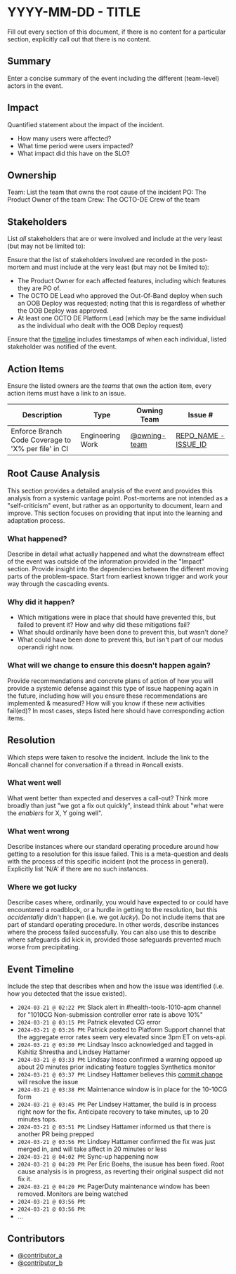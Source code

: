 # YYYY-MM-DD - TITLE

Fill out every section of this document, if there is no content for a particular section, explicitly call out that there is no content.

## Summary

Enter a concise summary of the event including the different (team-level) actors in the event.

## Impact

Quantified statement about the impact of the incident.

- How many users were affected?
- What time period were users impacted?
- What impact did this have on the SLO?

## Ownership

Team: List the team that owns the root cause of the incident
PO: The Product Owner of the team
Crew: The OCTO-DE Crew of the team

## Stakeholders

List _all_ stakeholders that are or were involved and include at the very least (but may not be limited to):

Ensure that the list of stakeholders involved are recorded in the post-mortem and must include at the very least (but may not be limited to):

- The Product Owner for each affected features, including which features they are PO of.
- The OCTO DE Lead who approved the Out-Of-Band deploy when such an OOB Deploy was requested; noting that this is regardless of whether the OOB Deploy was approved.
- At least one OCTO DE Platform Lead (which may be the same individual as the individual who dealt with the OOB Deploy request)

Ensure that the [timeline](#event-timeline) includes timestamps of when each individual, listed stakeholder was notified of the event.

## Action Items

Ensure the listed owners are the _teams_ that own the action item, every action items must have a link to an issue.

| Description | Type | Owning Team | Issue # |
| --- | --- | --- | --- |
| Enforce Branch Code Coverage to 'X% per file' in CI | Engineering Work | [@owning-team](https://github.com/orgs/department-of-veterans-affairs/teams/owning-team) | [REPO_NAME - ISSUE_ID](https://github.com/department-of-veterans-affairs/${REPO_NAME}/issues/1) |

## Root Cause Analysis

This section provides a detailed analysis of the event and provides this analysis from a systemic vantage point. Post-mortems are not intended as a "self-criticism" event, but rather as an opportunity to document, learn and improve. This section focuses on providing that input into the learning and adaptation process.

### What happened?

Describe in detail what actually happened and what the downstream effect of the event was outside of the information provided in the "Impact" section. Provide insight into the dependencies between the different moving parts of the problem-space. Start from earliest known trigger and work your way through the cascading events.

### Why did it happen?

- Which mitigations were in place that should have prevented this, but failed to prevent it? How and why did these mitigations fail?
- What should ordinarily have been done to prevent this, but wasn't done?
- What could have been done to prevent this, but isn't part of our modus operandi right now.

### What will we change to ensure this doesn't happen again?

Provide recommendations and concrete plans of action of how you will provide a systemic defense against this type of issue happening again in the future, including how will you ensure these recommendations are implemented & measured? How will you know if these new activities fail(ed)? In most cases, steps listed here should have corresponding action items.

## Resolution

Which steps were taken to resolve the incident. Include the link to the #oncall channel for conversation if a thread in #oncall exists.

### What went well

What went better than expected and deserves a call-out? Think more broadly than just "we got a fix out quickly", instead think about "what were the _enablers_ for X, Y going well".

### What went wrong

Describe instances where our standard operating procedure around how getting to a resolution for this issue failed. This is a meta-question and deals with the process of this specific incident (not the process in general).
Explicitly list 'N/A' if there are no such instances.

### Where we got lucky

Describe cases where, ordinarily, you would have expected to or could have encountered a roadblock, or a hurdle in getting to the resolution, but this _accidentally_ didn't happen (i.e. we got _lucky_). Do not include items that are part of standard operating procedure. In other words, describe instances where the process failed successfully. You can also use this to describe where safeguards did kick in, provided those safeguards prevented much worse from precipitating.

## Event Timeline

Include the step that describes when and how the issue was identified (i.e. how you detected that the issue existed).

- `2024-03-21 @ 02:22 PM`: Slack alert in #health-tools-1010-apm channel for "1010CG Non-submission controller error rate is above 10%"
- `2024-03-21 @ 03:15 PM`: Patrick elevated CG error
- `2024-03-21 @ 03:26 PM`: Patrick posted to Platform Support channel that the aggregate error rates seem very elevated since 3pm ET on vets-api.
- `2024-03-21 @ 03:30 PM`: Lindsay Insco acknowledged and tagged in Kshitiz Shrestha and Lindsey Hattamer
- `2024-03-21 @ 03:33 PM`: Lindsay Insco confirmed a warning oppoed up about 20 minutes prior indicating feature toggles Synthetics monitor
- `2024-03-21 @ 03:37 PM`: Lindsey Hattamer believes this [commit change](https://github.com/department-of-veterans-affairs/vets-api/commit/9f443e0e836248f196ddaf00c1d83080f772991d) will resolve the issue
- `2024-03-21 @ 03:38 PM`: Maintenance window is in place for the 10-10CG form
- `2024-03-21 @ 03:45 PM`: Per Lindsey Hattamer, the build is in process right now for the fix.  Anticipate recovery to take minutes, up to 20 minutes tops.
- `2024-03-21 @ 03:51 PM`: Lindsey Hattamer informed us that there is another PR being prepped
- `2024-03-21 @ 03:56 PM`: Lindsey Hattamer confirmed the fix was just merged in, and will take affect in 20 minutes or less
- `2024-03-21 @ 04:02 PM`: Sync-up happening now
- `2024-03-21 @ 04:20 PM`: Per Eric Boehs, the isusue has been fixed. Root cause analysis is in progress, as reverting their original suspect did not fix it.
- `2024-03-21 @ 04:20 PM`: PagerDuty maintenance window has been removed.  Monitors are being watched
- `2024-03-21 @ 03:56 PM`:
- `2024-03-21 @ 03:56 PM`: 
- ...

## Contributors

- [@contributor_a](https://github.com/@contributor_a)
- [@contributor_b](https://github.com/@contributor_b)

